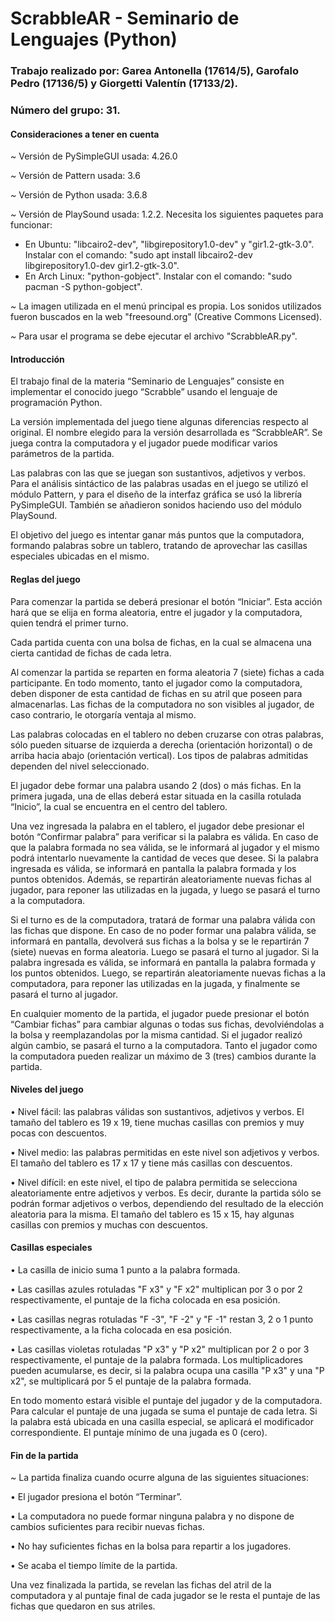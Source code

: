 # ScrabbleAR - Seminario de Lenguajes (Python)

### Trabajo realizado por: Garea Antonella (17614/5), Garofalo Pedro (17136/5) y Giorgetti Valentín (17133/2).

### Número del grupo: 31.

#### Consideraciones a tener en cuenta

*~* Versión de PySimpleGUI usada: 4.26.0

*~* Versión de Pattern usada: 3.6

*~* Versión de Python usada: 3.6.8

*~* Versión de PlaySound usada: 1.2.2. Necesita los siguientes paquetes para funcionar:
- En Ubuntu: "libcairo2-dev", "libgirepository1.0-dev" y "gir1.2-gtk-3.0".
Instalar con el comando: "sudo apt install libcairo2-dev libgirepository1.0-dev gir1.2-gtk-3.0".
- En Arch Linux: "python-gobject".
Instalar con el comando: "sudo pacman -S python-gobject".

*~* La imagen utilizada en el menú principal es propia. Los sonidos utilizados fueron buscados en la web "freesound.org" (Creative Commons Licensed).

*~* Para usar el programa se debe ejecutar el archivo "ScrabbleAR.py".

#### Introducción

El trabajo final de la materia “Seminario de Lenguajes” consiste en implementar el conocido juego “Scrabble” usando el lenguaje de programación Python. 

La versión implementada del juego tiene algunas diferencias respecto al original. El nombre elegido para la versión desarrollada es “ScrabbleAR”. Se juega contra la computadora y el jugador puede modificar varios parámetros de la partida.

Las palabras con las que se juegan son sustantivos, adjetivos y verbos. Para el análisis sintáctico de las palabras usadas en el juego se utilizó el módulo Pattern, y para el diseño de la interfaz gráfica se usó la librería PySimpleGUI. También se añadieron sonidos haciendo uso del módulo PlaySound.

El objetivo del juego es intentar ganar más puntos que la computadora, formando palabras sobre un tablero, tratando de aprovechar las casillas especiales ubicadas en el mismo.

#### Reglas del juego

Para comenzar la partida se deberá presionar el botón “Iniciar”. Esta acción hará que se elija en forma aleatoria, entre el jugador y la computadora, quien tendrá el primer turno.

Cada partida cuenta con una bolsa de fichas, en la cual se almacena una cierta cantidad de fichas de cada letra. 

Al comenzar la partida se reparten en forma aleatoria 7 (siete) fichas a cada participante. En todo momento, tanto el jugador como la computadora, deben disponer de esta cantidad de fichas en su atril que poseen para almacenarlas. Las fichas de la computadora no son visibles al jugador, de caso contrario, le otorgaría ventaja al mismo.

Las palabras colocadas en el tablero no deben cruzarse con otras palabras, sólo pueden situarse de izquierda a derecha (orientación horizontal) o de arriba hacia abajo (orientación vertical). Los tipos de palabras admitidas dependen del nivel seleccionado.

El jugador debe formar una palabra usando 2 (dos) o más fichas. En la primera jugada, una de ellas deberá estar situada en la casilla rotulada “Inicio”, la cual se encuentra en el centro del tablero. 

Una vez ingresada la palabra en el tablero, el jugador debe presionar el botón “Confirmar palabra” para verificar si la palabra es válida. En caso de que la palabra formada no sea válida, se le informará al jugador y el mismo podrá intentarlo nuevamente la cantidad de veces que desee. Si la palabra ingresada es válida, se informará en pantalla la palabra formada y los puntos obtenidos. Además, se repartirán aleatoriamente nuevas fichas al jugador, para reponer las utilizadas en la jugada, y luego se pasará el turno a la computadora.

Si el turno es de la computadora, tratará de formar una palabra válida con las fichas que dispone. En caso de no poder formar una palabra válida, se informará en pantalla, devolverá sus fichas a la bolsa y se le repartirán 7 (siete) nuevas en forma aleatoria. Luego se pasará el turno al jugador. Si la palabra ingresada es válida, se informará en pantalla la palabra formada y los puntos obtenidos. Luego, se repartirán aleatoriamente nuevas fichas a la computadora, para reponer las utilizadas en la jugada, y finalmente se pasará el turno al jugador.

En cualquier momento de la partida, el jugador puede presionar el botón “Cambiar fichas” para cambiar algunas o todas sus fichas, devolviéndolas a la bolsa y reemplazandolas por la misma cantidad. Si el jugador realizó algún cambio, se pasará el turno a la computadora. Tanto el jugador como la computadora pueden realizar un máximo de 3 (tres) cambios durante la partida.

#### Niveles del juego

• Nivel fácil: las palabras válidas son sustantivos, adjetivos y verbos. El tamaño del tablero es 19 x 19, tiene muchas casillas con premios y muy pocas con descuentos.

• Nivel medio: las palabras permitidas en este nivel son adjetivos y verbos. El tamaño del tablero es 17 x 17 y tiene más casillas con descuentos.

• Nivel difícil: en este nivel, el tipo de palabra permitida se selecciona aleatoriamente entre adjetivos y verbos. Es decir, durante la partida sólo se podrán formar adjetivos o verbos, dependiendo del resultado de la elección aleatoria para la misma. El tamaño del tablero es 15 x 15, hay algunas casillas con premios y muchas con descuentos.

#### Casillas especiales

• La casilla de inicio suma 1 punto a la palabra formada.

• Las casillas azules rotuladas "F x3" y "F x2" multiplican por 3 o por 2 respectivamente, el puntaje de la ficha colocada en esa posición.

• Las casillas negras rotuladas "F -3", "F -2" y "F -1" restan 3, 2 o 1 punto respectivamente, a la ficha colocada en esa posición.

• Las casillas violetas rotuladas "P x3" y "P x2" multiplican por 2 o por 3 respectivamente, el puntaje de la palabra formada. Los multiplicadores pueden acumularse, es decir, si la palabra ocupa una casilla "P x3" y una "P x2", se multiplicará por 5 el puntaje de la palabra formada.

En todo momento estará visible el puntaje del jugador y de la computadora. Para calcular el puntaje de una jugada se suma el puntaje de cada letra. Si la palabra está ubicada en una casilla especial, se aplicará el modificador correspondiente. El puntaje mínimo de una jugada es 0 (cero).  

#### Fin de la partida

*~* La partida finaliza cuando ocurre alguna de las siguientes situaciones:

• El jugador presiona el botón “Terminar”.

• La computadora no puede formar ninguna palabra y no dispone de cambios suficientes para recibir nuevas fichas.

• No hay suficientes fichas en la bolsa para repartir a los jugadores.

• Se acaba el tiempo límite de la partida.

Una vez finalizada la partida, se revelan las fichas del atril de la computadora y al puntaje final de cada jugador se le resta el puntaje de las fichas que quedaron en sus atriles.
